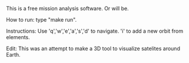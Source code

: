 This is a free mission analysis software. Or will be.

How to run: type "make run".

Instructions:
Use 'q','w','e','a','s','d' to navigate.
'i' to add a new orbit from elements.


Edit: This was an attempt to make a 3D tool to visualize satelites around Earth.

